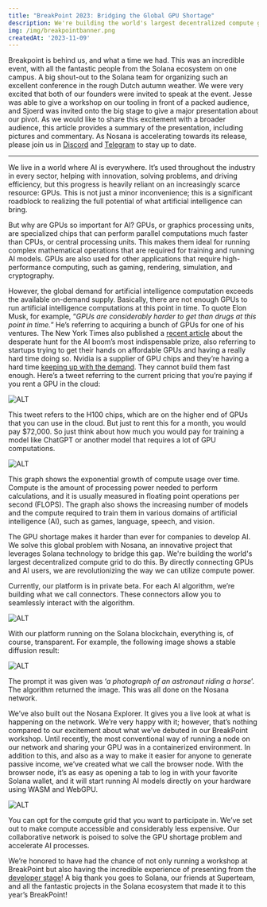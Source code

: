 ```yaml
---
title: "BreakPoint 2023: Bridging the Global GPU Shortage"
description: We're building the world's largest decentralized compute grid by directly connecting GPUs and AI users
img: /img/breakpointbanner.png
createdAt: '2023-11-09'
---
```

Breakpoint is behind us, and what a time we had. This was an incredible event, with all the fantastic people from the Solana ecosystem on one campus. A big shout-out to the Solana team for organizing such an excellent conference in the rough Dutch autumn weather. We were very excited that both of our founders were invited to speak at the event. Jesse was able to give a workshop on our tooling in front of a packed audience, and Sjoerd was invited onto the big stage to give a major presentation about our pivot. As we would like to share this excitement with a broader audience, this article provides a summary of the presentation, including pictures and commentary. As Nosana is accelerating towards its release, please join us in [Discord](https://discord.gg/Nosana) and [Telegram](https://t.me/NosanaCompute) to stay up to date.

---

We live in a world where AI is everywhere. It’s used throughout the industry in every sector, helping with innovation, solving problems, and driving efficiency, but this progress is heavily reliant on an increasingly scarce resource: GPUs. This is not just a minor inconvenience; this is a significant roadblock to realizing the full potential of what artificial intelligence can bring.

But why are GPUs so important for AI? GPUs, or graphics processing units, are specialized chips that can perform parallel computations much faster than CPUs, or central processing units. This makes them ideal for running complex mathematical operations that are required for training and running AI models. GPUs are also used for other applications that require high-performance computing, such as gaming, rendering, simulation, and cryptography.

However, the global demand for artificial intelligence computation exceeds the available on-demand supply. Basically, there are not enough GPUs to run artificial intelligence computations at this point in time. To quote Elon Musk, for example, “_GPUs are considerably harder to get than drugs at this point in time._” He’s referring to acquiring a bunch of GPUs for one of his ventures. The New York Times also published a [recent article](https://www.nytimes.com/2023/08/16/technology/ai-gpu-chips-shortage.html) about the desperate hunt for the AI boom’s most indispensable prize, also referring to startups trying to get their hands on affordable GPUs and having a really hard time doing so. Nvidia is a supplier of GPU chips and they’re having a hard time [keeping up with the demand](https://www.theregister.com/2023/09/19/900_tons_nvidia_servers/). They cannot build them fast enough. Here’s a tweet referring to the current pricing that you’re paying if you rent a GPU in the cloud:

![ALT](/img/gpuoil.png)

This tweet refers to the H100 chips, which are on the higher end of GPUs that you can use in the cloud. But just to rent this for a month, you would pay $72,000. So just think about how much you would pay for training a model like ChatGPT or another model that requires a lot of GPU computations.

![ALT](/img/gpugraph.png)

This graph shows the exponential growth of compute usage over time. Compute is the amount of processing power needed to perform calculations, and it is usually measured in floating point operations per second (FLOPS). The graph also shows the increasing number of models and the compute required to train them in various domains of artificial intelligence (AI), such as games, language, speech, and vision.

The GPU shortage makes it harder than ever for companies to develop AI. We solve this global problem with Nosana, an innovative project that leverages Solana technology to bridge this gap. We're building the world's largest decentralized compute grid to do this. By directly connecting GPUs and AI users, we are revolutionizing the way we can utilize compute power.

Currently, our platform is in private beta. For each AI algorithm, we’re building what we call connectors. These connectors allow you to seamlessly interact with the algorithm.

![ALT](/img/stablediffusion.png)

With our platform running on the Solana blockchain, everything is, of course, transparent. For example, the following image shows a stable diffusion result:

![ALT](moonhorse.png)

The prompt it was given was ‘_a photograph of an astronaut riding a horse_’. The algorithm returned the image. This was all done on the Nosana network.

We’ve also built out the Nosana Explorer. It gives you a live look at what is happening on the network. We’re very happy with it; however, that’s nothing compared to our excitement about what we’ve debuted in our BreakPoint workshop. Until recently, the most conventional way of running a node on our network and sharing your GPU was in a containerized environment. In addition to this, and also as a way to make it easier for anyone to generate passive income, we’ve created what we call the browser node. With the browser node, it’s as easy as opening a tab to log in with your favorite Solana wallet, and it will start running AI models directly on your hardware using WASM and WebGPU.

![ALT](/img/startearning.png)

You can opt for the compute grid that you want to participate in. We’ve set out to make compute accessible and considerably less expensive. Our collaborative network is poised to solve the GPU shortage problem and accelerate AI processes. 

We’re honored to have had the chance of not only running a workshop at BreakPoint but also having the incredible experience of presenting from the [developer stage](https://www.youtube.com/watch?v=SGvURRCDk_w)! A big thank you goes to Solana, our friends at Superteam, and all the fantastic projects in the Solana ecosystem that made it to this year’s BreakPoint!